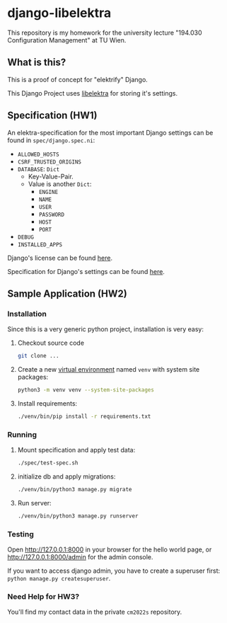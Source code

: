 # django-libelektra

This repository is my homework for the university lecture "194.030 Configuration Management" at TU Wien.

## What is this?

This is a proof of concept for "elektrify" Django.

This Django Project uses [libelektra](https://github.com/ElektraInitiative/libelektra) for storing it's settings.

## Specification (HW1)

An elektra-specification for the most important Django settings can be found in `spec/django.spec.ni`:

* `ALLOWED_HOSTS`
* `CSRF_TRUSTED_ORIGINS`
* `DATABASE`: `Dict`
  * Key-Value-Pair.
  * Value is another `Dict`:
    * `ENGINE`
    * `NAME`
    * `USER`
    * `PASSWORD`
    * `HOST`
    * `PORT`
* `DEBUG`
* `INSTALLED_APPS`

Django's license can be found [here](https://github.com/django/django/blob/main/LICENSE).

Specification for Django's settings can be found [here](https://docs.djangoproject.com/en/4.0/ref/settings/).

## Sample Application (HW2)

### Installation

Since this is a very generic python project, installation is very easy:

1. Checkout source code

   ```sh
   git clone ...
   ```

2. Create a new [virtual environment](https://docs.python.org/3/library/venv.html) named `venv` with system site packages:

   ```sh
   python3 -m venv venv --system-site-packages
   ```

3. Install requirements:

   ```sh
   ./venv/bin/pip install -r requirements.txt
   ```

### Running

1. Mount specification and apply test data:

   ```sh
   ./spec/test-spec.sh
   ```

2. initialize db and apply migrations:

   ```sh
   ./venv/bin/python3 manage.py migrate
   ```

3. Run server:

   ```sh
   ./venv/bin/python3 manage.py runserver
   ```

### Testing

Open <http://127.0.0.1:8000> in your browser for the hello world page, or <http://127.0.0.1:8000/admin> for the admin console.

If you want to access django admin, you have to create a superuser first: `python manage.py createsuperuser`.

### Need Help for HW3?

You'll find my contact data in the private `cm2022s` repository.
